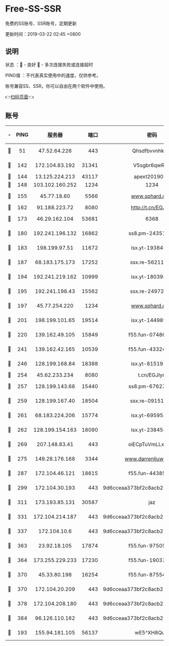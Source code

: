 # Free-SS-SSR

免费的SS账号、SSR账号，定期更新

更新时间：2019-03-22 02:45 +0800

## 说明

状态     ：🙂 - 良好 🙁 - 多次连接失败或连接超时

PING值   ：不代表真实使用中的速度，仅供参考。

账号兼容SS、SSR，你可以自由在两个软件中使用。

👉[扫码页面](https://liesauer.github.io/Free-SS-SSR/)👈

## 账号

|-|PING|服务器|端口|密码|加密方式|区域|
|:----:|:----:|:-----:|-----:|:----:|:----:|:----:|
|🙂|51|47.52.64.226|443|Qhsdfbvvnhkm1|aes-256-cfb|HK|
|🙂|142|172.104.83.192|31341|V5sgbr6qwRg1|aes-256-cfb|JP|
|🙂|144|13.125.224.213|43117|apext2019005|chacha20|KR|
|🙂|148|103.102.160.252|1234|1234|rc4-md5|JP|
|🙂|155|45.77.18.60|5566|www.sphard.com|aes-256-cfb|JP|
|🙂|162|91.188.223.72|8080|http://t.cn/EGJIyrl|rc4-md5|RU|
|🙂|173|46.29.162.104|53681|6368|aes-256-ctr|RU|
|🙂|180|192.241.196.132|16862|ss8.pm-24351736|aes-256-cfb|US|
|🙂|183|198.199.97.51|11672|isx.yt-19384515|aes-256-cfb|US|
|🙂|187|68.183.175.173|17252|ssx.re-56211107|aes-256-cfb|US|
|🙂|194|192.241.219.162|10999|isx.yt-18039327|aes-256-cfb|US|
|🙂|195|192.241.198.43|15562|ssx.re-24972018|aes-256-cfb|US|
|🙂|197|45.77.254.220|1234|www.sphard.com|aes-256-cfb|SG|
|🙂|201|198.199.101.65|19514|isx.yt-14498993|aes-256-cfb|US|
|🙂|220|139.162.49.105|15849|f55.fun-07486804|aes-256-cfb|SG|
|🙂|241|139.162.42.165|10539|f55.fun-43324976|aes-256-cfb|SG|
|🙂|246|128.199.168.84|18388|isx.yt-81519185|aes-256-cfb|SG|
|🙂|254|45.62.233.234|8080|t.cn/EGJIyrl|rc4-md5|CA|
|🙂|257|128.199.143.68|15440|ss8.pm-67627124|aes-256-cfb|SG|
|🙂|259|128.199.167.40|18504|ssx.re-09151309|aes-256-cfb|SG|
|🙂|261|68.183.224.206|15774|isx.yt-69595810|aes-256-cfb|SG|
|🙂|262|128.199.154.163|18090|isx.yt-23845472|aes-256-cfb|SG|
|🙂|269|207.148.83.41|443|oiECpTuVmLLxk4Ts|aes-256-cfb|AU|
|🙂|275|149.28.176.168|3344|www.darrenliuwei.com|aes-256-cfb|AU|
|🙂|287|172.104.46.121|18615|f55.fun-44385578|aes-256-cfb|SG|
|🙂|299|172.104.30.193|443|9d6cceaa373bf2c8acb22e60b6a58be6|aes-256-cfb|US|
|🙂|311|173.193.85.131|30587|jaz|aes-256-cfb|US|
|🙂|331|172.104.214.187|443|9d6cceaa373bf2c8acb22e60b6a58be6|aes-256-cfb|US|
|🙂|337|172.104.10.6|443|9d6cceaa373bf2c8acb22e60b6a58be6|aes-256-cfb|US|
|🙂|363|23.92.18.105|17874|f55.fun-97505102|aes-256-cfb|US|
|🙂|364|173.255.229.233|17230|f55.fun-19037951|aes-256-cfb|US|
|🙂|370|45.33.80.198|16254|f55.fun-87554546|aes-256-cfb|US|
|🙂|370|172.104.20.209|443|9d6cceaa373bf2c8acb22e60b6a58be6|aes-256-cfb|US|
|🙂|378|172.104.208.180|443|9d6cceaa373bf2c8acb22e60b6a58be6|aes-256-cfb|US|
|🙂|384|96.126.110.162|443|9d6cceaa373bf2c8acb22e60b6a58be6|aes-256-cfb|US|
|🙂|193|155.94.181.105|56137|wE5^XH8Quw|aes-256-cfb|US|
